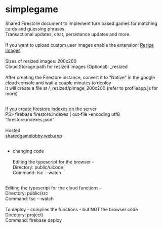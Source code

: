 # simplegame
Shared Firestore document to implement turn based games for matching cards and guessing phrases.
<br>
Transactional updates, chat, persistance updates and more.
<br><br>
If you want to upload custom user images enable the extension: <a href="https://extensions.dev/extensions/firebase/storage-resize-images" target="_blank">Resize Images</a><br>
<br>
Sizes of resized images: 200x200<br>
Cloud Storage path for resized images (Optional): _resized
<br><br>
After creating the Firestore instance, convert it to "Native" in the google cloud console and wait a couple minutes to deploy
<br>
It will create a file at <userstorage>/_resized/pimage_200x200 (refer to profileapp.js for more)
<br><br>

If you create firestore indexes on the server<br>
 PS> firebase firestore:indexes | out-file -encoding utf8 "firestore.indexes.json"
 <br><br>
Hosted<br>
<a href="https://sharedgamelobby.web.app/" target="_blank">sharedgamelobby.web.app</a>
<br>
<br>
* changing code<br><br>
Editing the typescript for the browser -<br>
Directory: public/uicode<br>
Command: tsc --watch <br>
<br>
Editing the typescript for the cloud functions -<br>
Directory: public/src<br>
Command: tsc --watch<br>
<br>
To deploy - compiles the functions - but NOT the browser code<br>
Directory: project\<br>
Command: firebase deploy<br>
<br>
